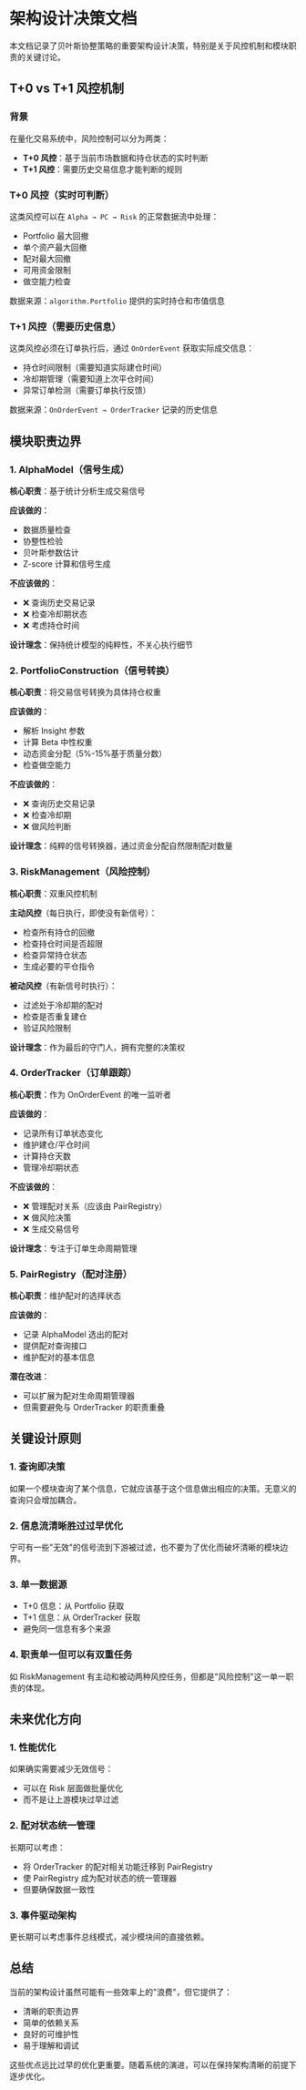 # 架构设计决策文档

本文档记录了贝叶斯协整策略的重要架构设计决策，特别是关于风控机制和模块职责的关键讨论。

## T+0 vs T+1 风控机制

### 背景
在量化交易系统中，风险控制可以分为两类：
- **T+0 风控**：基于当前市场数据和持仓状态的实时判断
- **T+1 风控**：需要历史交易信息才能判断的规则

### T+0 风控（实时可判断）
这类风控可以在 `Alpha → PC → Risk` 的正常数据流中处理：
- Portfolio 最大回撤
- 单个资产最大回撤
- 配对最大回撤
- 可用资金限制
- 做空能力检查

数据来源：`algorithm.Portfolio` 提供的实时持仓和市值信息

### T+1 风控（需要历史信息）
这类风控必须在订单执行后，通过 `OnOrderEvent` 获取实际成交信息：
- 持仓时间限制（需要知道实际建仓时间）
- 冷却期管理（需要知道上次平仓时间）
- 异常订单检测（需要订单执行反馈）

数据来源：`OnOrderEvent → OrderTracker` 记录的历史信息

## 模块职责边界

### 1. AlphaModel（信号生成）
**核心职责**：基于统计分析生成交易信号

**应该做的**：
- 数据质量检查
- 协整性检验
- 贝叶斯参数估计
- Z-score 计算和信号生成

**不应该做的**：
- ❌ 查询历史交易记录
- ❌ 检查冷却期状态
- ❌ 考虑持仓时间

**设计理念**：保持统计模型的纯粹性，不关心执行细节

### 2. PortfolioConstruction（信号转换）
**核心职责**：将交易信号转换为具体持仓权重

**应该做的**：
- 解析 Insight 参数
- 计算 Beta 中性权重
- 动态资金分配（5%-15%基于质量分数）
- 检查做空能力

**不应该做的**：
- ❌ 查询历史交易记录
- ❌ 检查冷却期
- ❌ 做风险判断

**设计理念**：纯粹的信号转换器，通过资金分配自然限制配对数量

### 3. RiskManagement（风险控制）
**核心职责**：双重风控机制

**主动风控**（每日执行，即使没有新信号）：
- 检查所有持仓的回撤
- 检查持仓时间是否超限
- 检查异常持仓状态
- 生成必要的平仓指令

**被动风控**（有新信号时执行）：
- 过滤处于冷却期的配对
- 检查是否重复建仓
- 验证风险限制

**设计理念**：作为最后的守门人，拥有完整的决策权

### 4. OrderTracker（订单跟踪）
**核心职责**：作为 OnOrderEvent 的唯一监听者

**应该做的**：
- 记录所有订单状态变化
- 维护建仓/平仓时间
- 计算持仓天数
- 管理冷却期状态

**不应该做的**：
- ❌ 管理配对关系（应该由 PairRegistry）
- ❌ 做风险决策
- ❌ 生成交易信号

**设计理念**：专注于订单生命周期管理

### 5. PairRegistry（配对注册）
**核心职责**：维护配对的选择状态

**应该做的**：
- 记录 AlphaModel 选出的配对
- 提供配对查询接口
- 维护配对的基本信息

**潜在改进**：
- 可以扩展为配对生命周期管理器
- 但需要避免与 OrderTracker 的职责重叠

## 关键设计原则

### 1. 查询即决策
如果一个模块查询了某个信息，它就应该基于这个信息做出相应的决策。无意义的查询只会增加耦合。

### 2. 信息流清晰胜过过早优化
宁可有一些"无效"的信号流到下游被过滤，也不要为了优化而破坏清晰的模块边界。

### 3. 单一数据源
- T+0 信息：从 Portfolio 获取
- T+1 信息：从 OrderTracker 获取
- 避免同一信息有多个来源

### 4. 职责单一但可以有双重任务
如 RiskManagement 有主动和被动两种风控任务，但都是"风险控制"这一单一职责的体现。

## 未来优化方向

### 1. 性能优化
如果确实需要减少无效信号：
- 可以在 Risk 层面做批量优化
- 而不是让上游模块过早过滤

### 2. 配对状态统一管理
长期可以考虑：
- 将 OrderTracker 的配对相关功能迁移到 PairRegistry
- 使 PairRegistry 成为配对状态的统一管理器
- 但要确保数据一致性

### 3. 事件驱动架构
更长期可以考虑事件总线模式，减少模块间的直接依赖。

## 总结

当前的架构设计虽然可能有一些效率上的"浪费"，但它提供了：
- 清晰的职责边界
- 简单的依赖关系
- 良好的可维护性
- 易于理解和调试

这些优点远比过早的优化更重要。随着系统的演进，可以在保持架构清晰的前提下逐步优化。